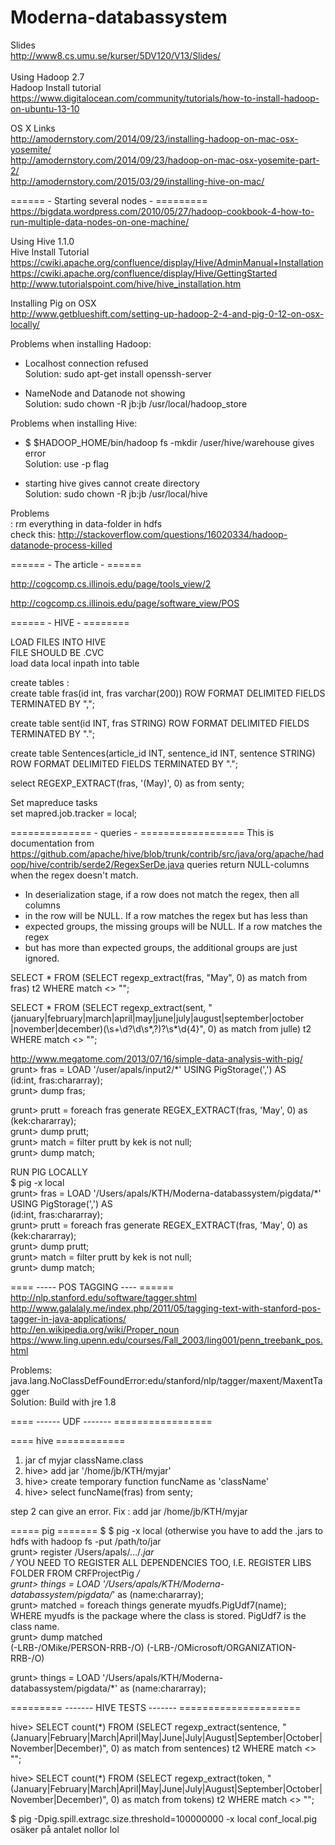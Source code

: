 # Moderna-databassystem
Slides<br/>
http://www8.cs.umu.se/kurser/5DV120/V13/Slides/<br/>
<br/>
Using Hadoop 2.7<br/>
Hadoop Install tutorial <br/>
https://www.digitalocean.com/community/tutorials/how-to-install-hadoop-on-ubuntu-13-10<br/>

OS X Links</br>
http://amodernstory.com/2014/09/23/installing-hadoop-on-mac-osx-yosemite/ </br>
http://amodernstory.com/2014/09/23/hadoop-on-mac-osx-yosemite-part-2/ </br>
http://amodernstory.com/2015/03/29/installing-hive-on-mac/ </br>

====== - Starting several nodes - =========
https://bigdata.wordpress.com/2010/05/27/hadoop-cookbook-4-how-to-run-multiple-data-nodes-on-one-machine/  </br>



Using Hive 1.1.0<br/>
Hive Install Tutorial<br/>
https://cwiki.apache.org/confluence/display/Hive/AdminManual+Installation<br/>
https://cwiki.apache.org/confluence/display/Hive/GettingStarted<br/>
http://www.tutorialspoint.com/hive/hive_installation.htm<br/>

Installing Pig on OSX</br>
http://www.getblueshift.com/setting-up-hadoop-2-4-and-pig-0-12-on-osx-locally/




Problems when installing Hadoop:<br/>
* Localhost connection refused<br/>
Solution: sudo apt-get install openssh-server

* NameNode and Datanode not showing<br/>
Solution: sudo chown -R jb:jb /usr/local/hadoop_store

Problems when installing Hive: <br/>
* $ $HADOOP_HOME/bin/hadoop fs -mkdir /user/hive/warehouse gives error<br/>
Solution: use -p flag<br/>

* starting hive gives cannot create directory<br/>
Solution: sudo chown -R jb:jb /usr/local/hive<br/>

Problems </br>:
rm everything in data-folder in hdfs</br>
check this: http://stackoverflow.com/questions/16020334/hadoop-datanode-process-killed</br>

====== - The article - ======

http://cogcomp.cs.illinois.edu/page/tools_view/2 </br>

http://cogcomp.cs.illinois.edu/page/software_view/POS </br>



====== - HIVE - ========

LOAD FILES INTO HIVE </br>
FILE SHOULD BE .CVC </br>
load data local inpath <path> into table <name>  </br>

create tables : <br/>
create table fras(id int, fras varchar(200)) ROW FORMAT DELIMITED FIELDS TERMINATED BY ","; <br/>

create table sent(id INT, fras STRING) ROW FORMAT DELIMITED FIELDS TERMINATED BY ".";  </br>

create table Sentences(article_id INT, sentence_id INT, sentence STRING) ROW FORMAT DELIMITED FIELDS TERMINATED BY ".";</br>


select REGEXP_EXTRACT(fras, '(May)', 0) as from senty; </br>

Set mapreduce tasks </br>
set mapred.job.tracker = local; </br> 




============== - queries - ==================
This is documentation from https://github.com/apache/hive/blob/trunk/contrib/src/java/org/apache/hadoop/hive/contrib/serde2/RegexSerDe.java
queries return NULL-columns when the regex doesn't match.

 * In deserialization stage, if a row does not match the regex, then all columns
 * in the row will be NULL. If a row matches the regex but has less than
 * expected groups, the missing groups will be NULL. If a row matches the regex
 * but has more than expected groups, the additional groups are just ignored.

SELECT * FROM (SELECT regexp_extract(fras, "May", 0) as match from fras) t2 WHERE match <> "";


SELECT * FROM (SELECT regexp_extract(sent, "(january|february|march|april|may|june|july|august|september|october |november|december)(\s+\d?\d\s*,?)?\s*\d{4}", 0) as match from julle) t2 WHERE match <> ""; 



http://www.megatome.com/2013/07/16/simple-data-analysis-with-pig/</br>
grunt> fras = LOAD '/user/apals/input2/*' USING PigStorage(',') AS <br/>
    (id:int, fras:chararray); </br>
grunt> dump fras;</br>

grunt> prutt = foreach fras generate REGEX_EXTRACT(fras, 'May', 0) as (kek:chararray);</br>
grunt> dump prutt;</br>
grunt> match = filter prutt by kek is not null;</br>
grunt> dump match;</br>

RUN PIG LOCALLY </br>
$ pig -x local </br>
grunt> fras = LOAD '/Users/apals/KTH/Moderna-databassystem/pigdata/*' USING PigStorage(',') AS </br>
    (id:int, fras:chararray); </br>
grunt> prutt = foreach fras generate REGEX_EXTRACT(fras, 'May', 0) as (kek:chararray);</br>
grunt> dump prutt;</br>
grunt> match = filter prutt by kek is not null;</br>
grunt> dump match;</br>

==== ----- POS TAGGING ---- ======</br>
http://nlp.stanford.edu/software/tagger.shtml</br>
http://www.galalaly.me/index.php/2011/05/tagging-text-with-stanford-pos-tagger-in-java-applications/</br>
http://en.wikipedia.org/wiki/Proper_noun</br>
https://www.ling.upenn.edu/courses/Fall_2003/ling001/penn_treebank_pos.html</br>



Problems:</br>
 java.lang.NoClassDefFoundError:edu/stanford/nlp/tagger/maxent/MaxentTagger</br>
 Solution: Build with jre 1.8</br>
 
 
 
 
 
 ==== ------ UDF ------- =================
 
 ==== hive ============
 
1. jar cf myjar className.class </br>
2. hive> add jar '/home/jb/KTH/myjar' </br>
3. hive> create temporary function funcName as 'className' </br>
4. hive> select funcName(fras) from senty; </br>

step 2 can give an error.  Fix :  add jar /home/jb/KTH/myjar </br>

===== pig =======
$ 
$ pig -x local (otherwise you have to add the .jars to hdfs with hadoop fs -put /path/to/jar </br>
grunt> register /Users/apals/.../*.jar </br>
/* YOU NEED TO REGISTER ALL DEPENDENCIES TOO, I.E. REGISTER LIBS FOLDER FROM CRFProjectPig */ </br>
grunt> things = LOAD '/Users/apals/KTH/Moderna-databassystem/pigdata/*' as (name:chararray); </br>
grunt> matched = foreach things generate myudfs.PigUdf7(name); </br>
    WHERE myudfs is the package where the class is stored. PigUdf7 is the class name. </br>
grunt> dump matched</br>
(-LRB-/OMike/PERSON-RRB-/O)
(-LRB-/OMicrosoft/ORGANIZATION-RRB-/O)

grunt> things = LOAD '/Users/apals/KTH/Moderna-databassystem/pigdata/*' as (name:chararray);








========= ------- HIVE TESTS ------- =====================

hive> SELECT count(*) FROM (SELECT regexp_extract(sentence, "(January|February|March|April|May|June|July|August|September|October|November|December)", 0) as match from sentences) t2 WHERE match <> "";


hive> SELECT count(*) FROM (SELECT regexp_extract(token, "(January|February|March|April|May|June|July|August|September|October|November|December)", 0) as match from tokens) t2 WHERE match <> "";

$ pig -Dpig.spill.extragc.size.threshold=100000000 -x local conf_local.pig </br>
osäker på antalet nollor lol</br>
